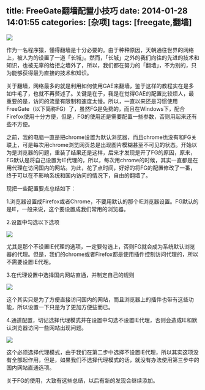 title: FreeGate翻墙配置小技巧
date: 2014-01-28 14:01:55
categories: [杂项]
tags: [freegate,翻墙]
---
![](/img/2014/01/28/fanqiang.png)

作为一名程序猿，懂得翻墙是十分必要的。由于种种原因，天朝通往世界的网络上，被人为的设置了一道「长城」。然而，「长城」之外的我们向往的先进的技术和知识，也被无辜的给拒之墙外了，所以，我们都在努力的「翻墙」，不为别的，只为能够获得最为直接的技术和知识。

关于翻墙，网络最多的就是利用如何使用GAE来翻墙，鉴于这样的教程实在是多如牛毛了，也就不再赘述了。关键是在于，我是在觉得GAE的配置比较烦人，最重要的是，访问的流量有限制和速度太慢。所以，一直以来还是习惯使用FreeGate（以下简称FG）了，虽然FG是免费的，而且在Windows下，配合Firefox使用十分方便，但是，FG的使用还是需要配置一些参数，否则用起来还有些不方便。

之前，我的电脑一直是把chrome设置为默认浏览器，而且chrome也没有和FG关联上，可是每次用chrome浏览网页总是出现图片模糊甚至不可见的状态。开始以为是浏览器的问题，重装了结果还是这样，后来才发现是开了FG的原因，原来，FG默认是将自己设置为IE代理的，所以，每次用chrome的时候，其实一直都是在用代理在访问国内的网站。为此，花了点时间，好好的将FG的配置修改了一番，终于可以在不影响系统和国内访问的情况下，自由的翻墙了。

<!--more-->

现把一些配置要点总结如下：

1.浏览器设置成Firefox或者Chrome，不要用默认的那个IE浏览器设置。FG默认的是IE，一般来说，这个要设置成我们常用的浏览器。

2.设置中勾选以下选项

![](/img/2014/01/28/1.png)

尤其是那个不设置IE代理的选项，一定要勾选上，否则FG就会成为系统默认浏览器的代理。但是，我们的chrome或者Firefox都是使用插件控制访问代理的，所以不需要设置IE代理。

3.在代理设置中选择国内网站直通，并制定自己的规则

![](/img/2014/01/28/2.png)

这个其实只是为了方便直接访问国内的网站，而且浏览器上的插件也带有这些功能，所以设置一下只是为了更加方便些而已。

4.通道配置，切记选择代理模式并在设置中勾选不设置IE代理，否则会造成IE和默认浏览器访问一些网站出现问题。

![](/img/2014/01/28/3.png)

这个必须选择代理模式，由于我们在第二步中选择不设置IE代理，所以其实这项没有全部起作用，但是，如果我们不选择代理模式的话，就没有办法使用第三步中的国内网站直通选项。

关于FG的使用，大致有这些总结，以后有新的发现会继续添加。
